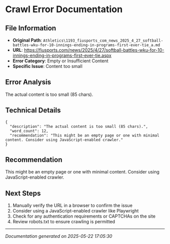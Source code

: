 # Crawl Error Documentation

## File Information
- **Original Path**: `Athletics\1193_fiusports_com_news_2025_4_27_softball-battles-wku-for-10-innings-ending-in-programs-first-ever-tie_a.md`
- **URL**: https://fiusports.com/news/2025/4/27/softball-battles-wku-for-10-innings-ending-in-programs-first-ever-tie.aspx
- **Error Category**: Empty or Insufficient Content
- **Specific Issue**: Content too small

## Error Analysis
The actual content is too small (85 chars).

## Technical Details
```
{
  "description": "The actual content is too small (85 chars).",
  "word_count": 12,
  "recommendation": "This might be an empty page or one with minimal content. Consider using JavaScript-enabled crawler."
}
```

## Recommendation
This might be an empty page or one with minimal content. Consider using JavaScript-enabled crawler.

## Next Steps
1. Manually verify the URL in a browser to confirm the issue
2. Consider using a JavaScript-enabled crawler like Playwright
3. Check for any authentication requirements or CAPTCHAs on the site
4. Review robots.txt to ensure crawling is permitted

---
*Documentation generated on 2025-05-22 17:05:30*
